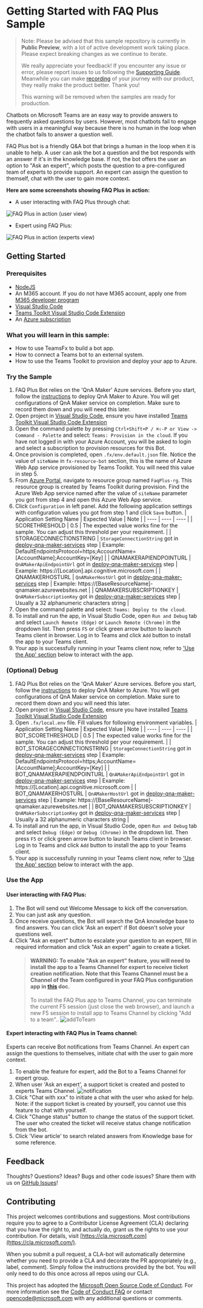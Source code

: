 # Getting Started with FAQ Plus Sample

> Note: Please be advised that this sample repository is currently in **Public Preview**, with a lot of active development work taking place. Please expect breaking changes as we continue to iterate. 
> 
>We really appreciate your feedback! If you encounter any issue or error, please report issues to us following the [Supporting Guide](./../SUPPORT.md). Meanwhile you can make [recording](https://aka.ms/teamsfx-record) of your journey with our product, they really make the product better. Thank you!
>
> This warning will be removed when the samples are ready for production.

Chatbots on Microsoft Teams are an easy way to provide answers to frequently asked questions by users. However, most chatbots fail to engage with users in a meaningful way because there is no human in the loop when the chatbot fails to answer a question well.

FAQ Plus bot is a friendly Q&A bot that brings a human in the loop when it is unable to help. A user can ask the bot a question and the bot responds with an answer if it's in the knowledge base. If not, the bot offers the user an option to "Ask an expert", which posts the question to a pre-configured team of experts to provide support. An expert can assign the question to themself, chat with the user to gain more context.

**Here are some screenshots showing FAQ Plus in action:**

*	A user interacting with FAQ Plus through chat:

![FAQ Plus in action (user view)](docs/images/FAQPlusEndUser.gif)

*	Expert using FAQ Plus:

![FAQ Plus in action (experts view)](docs/images/FAQPlusExperts.gif)

## Getting Started

### Prerequisites

- [NodeJS](https://nodejs.org/en/)
- An M365 account. If you do not have M365 account, apply one from [M365 developer program](https://developer.microsoft.com/en-us/microsoft-365/dev-program)
- [Visual Studio Code](https://code.visualstudio.com/)
- [Teams Toolkit Visual Studio Code Extension](https://aka.ms/teams-toolkit)
- An [Azure subscription](https://azure.microsoft.com/en-us/free/)

### What you will learn in this sample:

- How to use TeamsFx to build a bot app.
- How to connect a Teams bot to an external system.
- How to use the Teams Toolkit to provision and deploy your app to Azure.

### Try the Sample

1. FAQ Plus Bot relies on the 'QnA Maker' Azure services. Before you start, follow the [instructions](docs/deploy-qna-maker-services.md) to deploy QnA Maker to Azure. You will get configurations of QnA Maker service on completion. Make sure to record them down and you will need this later. 
2. Open project in [Visual Studio Code](https://code.visualstudio.com/), ensure you have installed [Teams Toolkit Visual Studio Code Extension](https://aka.ms/teams-toolkit)
3. Open the command palette by pressing `Ctrl+Shift+P / ⌘⇧-P or View -> Command - Palette` and select: `Teams: Provision in the cloud`. If you have not logged in with your Azure Account, you will be asked to login and select a subscription to provision resources for this Bot.
4. Once provision is completed, open `.fx/env.default.json` file. Notice the value of `siteName` in `fx-resource-bot` section, this is the name of Azure Web App service provisioned by Teams Toolkit. You will need this value in step 5.
5. From [Azure Portal](https://portal.azure.com/#home), navigate to resource group named `FaqPlus-rg`. This resource group is created by Teams Toolkit during provision. Find the Azure Web App service named after the value of `siteName` parameter you got from step 4 and open this Azure Web App service.
6. Click `Configuration` in left panel. Add the following application settings with configuration values you got from step 1 and click `Save` button.
    | Application Setting Name | Expected Value | Note |
    | ---- | ---- | ---- |
    | SCORETHRESHOLD | 0.5 | The expected value works fine for the sample. You can adjust this threshold per your requirement. |
    | STORAGECONNECTIONSTRING | `StorageConnectionString` got in [deploy-qna-maker-services](docs/deploy-qna-maker-services.md) step | Example: DefaultEndpointsProtocol=https;AccountName=[AccountName];AccountKey=[Key] |
    | QNAMAKERAPIENDPOINTURL | `QnAMakerApiEndpointUrl` got in [deploy-qna-maker-services](docs/deploy-qna-maker-services.md) step | Example: https://[Location].api.cognitive.microsoft.com |
    | QNAMAKERHOSTURL | `QnAMakerHostUrl` got in [deploy-qna-maker-services](docs/deploy-qna-maker-services.md) step | Example: https://[BaseResourceName]-qnamaker.azurewebsites.net |
    | QNAMAKERSUBSCRIPTIONKEY | `QnAMakerSubscriptionKey` got in [deploy-qna-maker-services](docs/deploy-qna-maker-services.md) step | Usually a 32 alphanumeric characters string |
7. Open the command palette and select: `Teams: Deploy to the cloud`.
8. To install and run the app, in Visual Studio Code, open `Run and Debug` tab and select `Launch Remote (Edge)` or `Launch Remote (Chrome)` in the dropdown list. Then press `F5` or click green arrow button to launch Teams client in browser. Log in to Teams and click `Add` button to install the app to your Teams client.
9. Your app is successfully running in your Teams client now, refer to ['Use the App' section](#use-the-app) below to interact with the app.

### (Optional) Debug

1. FAQ Plus Bot relies on the 'QnA Maker' Azure services. Before you start, follow the [instructions](docs/deploy-qna-maker-services.md) to deploy QnA Maker to Azure. You will get configurations of QnA Maker service on completion. Make sure to record them down and you will need this later. 
2. Open project in [Visual Studio Code](https://code.visualstudio.com/), ensure you have installed [Teams Toolkit Visual Studio Code Extension](https://aka.ms/teams-toolkit)
2. Open `.fx/local.env` file. Fill values for following environment variables.
    | Application Setting Name | Expected Value | Note |
    | ---- | ---- | ---- |
    | BOT_SCORETHRESHOLD | 0.5 | The expected value works fine for the sample. You can adjust this threshold per your requirement. |
    | BOT_STORAGECONNECTIONSTRING | `StorageConnectionString` got in [deploy-qna-maker-services](docs/deploy-qna-maker-services.md) step | Example: DefaultEndpointsProtocol=https;AccountName=[AccountName];AccountKey=[Key] |
    | BOT_QNAMAKERAPIENDPOINTURL | `QnAMakerApiEndpointUrl` got in [deploy-qna-maker-services](docs/deploy-qna-maker-services.md) step | Example: https://[Location].api.cognitive.microsoft.com |
    | BOT_QNAMAKERHOSTURL | `QnAMakerHostUrl` got in [deploy-qna-maker-services](docs/deploy-qna-maker-services.md) step | Example: https://[BaseResourceName]-qnamaker.azurewebsites.net |
    | BOT_QNAMAKERSUBSCRIPTIONKEY | `QnAMakerSubscriptionKey` got in [deploy-qna-maker-services](docs/deploy-qna-maker-services.md) step | Usually a 32 alphanumeric characters string |
3. To install and run the app, in Visual Studio Code, open `Run and Debug` tab and select `Debug (Edge)` or `Debug (Chrome)` in the dropdown list. Then press `F5` or click green arrow button to launch Teams client in browser. Log in to Teams and click `Add` button to install the app to your Teams client.
4. Your app is successfully running in your Teams client now, refer to ['Use the App' section](#use-the-app) below to interact with the app.

### Use the App

#### User interacting with FAQ Plus:

1. The Bot will send out Welcome Message to kick off the conversation.
2. You can just ask any question.
3. Once receive questions, the Bot will search the QnA knowledge base to find answers. You can click 'Ask an expert' if Bot doesn't solve your questions well.
4. Click "Ask an expert" button to escalate your question to an expert, fill in required information and click "Ask an expert" again to create a ticket.
    > #### WARNING: To enable "Ask an expert" feature, you will need to install the app to a Teams Channel for expert to receive ticket creation notification. Note that this Teams Channel must be a Channel of the Team configured in your FAQ Plus configuration app in [this](docs/deploy-qna-maker-services.md) doc.
    > To install the FAQ Plus app to Teams Channel, you can terminate the current F5 session (just close the web browser), and launch a new F5 session to install app to Teams Channel by clicking "Add to a team".. 
    >  ![addToTeam](docs/images/addToTeam.png)

#### Expert interacting with FAQ Plus in Teams channel:

Experts can receive Bot notifications from Teams Channel. An expert can assign the questions to themselves, initiate chat with the user to gain more context.
1. To enable the feature for expert, add the Bot to a Teams Channel for expert group.
2. When user 'Ask an expert', a support ticket is created and posted to experts Teams Channel.
    ![notification](docs/images/notificationCard.png)
4. Click "Chat with xxx" to initiate a chat with the user who asked for help. Note: if the support ticket is created by yourself, you cannot use this feature to chat with yourself.
5. Click "Change status" button to change the status of the support ticket. The user who created the ticket will receive status change notification from the bot.
6. Click 'View article' to search related answers from Knowledge base for some reference.


## Feedback

Thoughts? Questions? Ideas? Bugs and other code issues? Share them with us on [GitHub Issues](https://github.com/OfficeDev/TeamsFx-Samples/issues)!

## Contributing

This project welcomes contributions and suggestions. Most contributions require you to agree to a Contributor License Agreement (CLA) declaring that you have the right to, and actually do, grant us the rights to use your contribution. For details, visit [https://cla.microsoft.com](https://cla.microsoft.com/).

When you submit a pull request, a CLA-bot will automatically determine whether you need to provide a CLA and decorate the PR appropriately (e.g., label, comment). Simply follow the instructions provided by the bot. You will only need to do this once across all repos using our CLA.

This project has adopted the [Microsoft Open Source Code of Conduct](https://opensource.microsoft.com/codeofconduct/). For more information see the [Code of Conduct FAQ](https://opensource.microsoft.com/codeofconduct/FAQ/) or contact [opencode@microsoft.com](mailto:opencode@microsoft.com) with any additional questions or comments.
